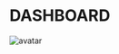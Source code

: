 # DASHBOARD

![avatar](https://timgsa.baidu.com/timg?image&quality=80&size=b9999_10000&sec=1576090939639&di=2eb3fed018a01af2409247a56954fd69&imgtype=0&src=http%3A%2F%2Ftvax4.sinaimg.cn%2Fcrop.0.0.1125.1125.1024%2F007gk8pnly8fuiau9q84rj30v90v90yx.jpg)
 